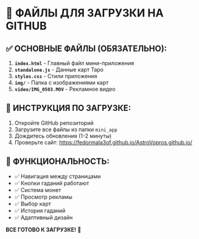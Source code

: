# 📁 ФАЙЛЫ ДЛЯ ЗАГРУЗКИ НА GITHUB

## ✅ ОСНОВНЫЕ ФАЙЛЫ (ОБЯЗАТЕЛЬНО):

1. **`index.html`** - Главный файл мини-приложения
2. **`standalone.js`** - Данные карт Таро
3. **`styles.css`** - Стили приложения
4. **`img/`** - Папка с изображениями карт
5. **`video/IMG_0503.MOV`** - Рекламное видео

## 🎯 ИНСТРУКЦИЯ ПО ЗАГРУЗКЕ:

1. Откройте GitHub репозиторий
2. Загрузите все файлы из папки `mini_app`
3. Дождитесь обновления (1-2 минуты)
4. Проверьте сайт: https://fedormala3of.github.io/AstroVopros.github.io/

## 🚀 ФУНКЦИОНАЛЬНОСТЬ:

- ✅ Навигация между страницами
- ✅ Кнопки гаданий работают
- ✅ Система монет
- ✅ Просмотр рекламы
- ✅ Выбор карт
- ✅ История гаданий
- ✅ Адаптивный дизайн

**ВСЕ ГОТОВО К ЗАГРУЗКЕ!** 🎉
